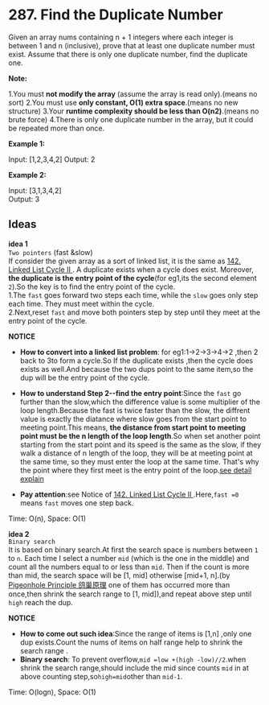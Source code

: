 # 287. Find the Duplicate Number  

Given an array nums containing n + 1 integers where each integer is between 1 and n (inclusive), prove that at least one duplicate number must exist. Assume that there is only one duplicate number, find the duplicate one.    

**Note:**

1.You must **not modify the array** (assume the array is read only).(means no sort)
2.You must use **only constant, O(1) extra space**.(means no new structure)
3.Your **runtime complexity should be less than O(n2)**.(means no brute force)
4.There is only one duplicate number in the array, but it could be repeated more than once.        

**Example 1:**  

Input: [1,2,3,4,2]
Output: 2     

**Example 2:**  

Input: [3,1,3,4,2]    
Output: 3       

## Ideas  
**idea 1**   
`Two pointers` (fast &slow)   
If consider the given array as a sort of linked list, it is the same as [142. Linked List Cycle II ](https://github.com/JingRachaelZhu/CrackLeetcode/tree/JingRachaelZhu-patch-1/LinkedList/142.%20Linked%20List%20Cycle%20II). A duplicate exists when a cycle does exist. Moreover, **the duplicate is the entry point of the cycle**(for eg1,its the second element `2`).So the key is to find the entry point of the cycle.     
1.The `fast` goes forward two steps each time, while the `slow` goes only step each time. They must meet within the cycle.   
2.Next,reset `fast` and move both pointers step by step until they meet at the entry point of the cycle.        

**NOTICE**         
* **How to convert into a linked list problem**: for eg1:1->2->3->4->2 ,then 2 back to 3to form a cycle.So If the duplicate exists ,then the cycle does exists as well.And because the two dups point to the same item,so the dup will be the entry point of the cycle.       
* **How to understand Step 2--find the entry point**:Since the `fast` go further than the slow,which the difference value is some multiplier of the loop length.Because the fast is twice faster than the slow, the diffrent value is exactly the diatance where slow goes from the start point to meeting point.This means, **the distance from start point to meeting point must be the n length of the loop length**.So when set another point starting from the start point and its speed is the same as the slow, if they walk a distance of n length of the loop, they will be at meeting point at the same time, so they must enter the loop at the same time. That's why the point where they first meet is the entry point of the loop.[see detail explain](https://leetcode.com/problems/linked-list-cycle-ii/discuss/44783/Share-my-python-solution-with-detailed-explanation)

* **Pay attention**:see Notice of [142. Linked List Cycle II ](https://github.com/JingRachaelZhu/CrackLeetcode/tree/JingRachaelZhu-patch-1/LinkedList/142.%20Linked%20List%20Cycle%20II).Here,`fast =0` means `fast` moves one step back.          

Time: O(n), Space: O(1)   

**idea 2**   
`Binary search`    
It is based on binary search.At first the search space is numbers between `1` to `n`. Each time I select a number `mid` (which is the one in the middle) and count all the numbers equal to or less than `mid`. Then if the count is more than mid, the search space will be [1, mid] otherwise [mid+1, n].(by [Pigeonhole Principle 鸽巢原理](https://en.wikipedia.org/wiki/Pigeonhole_principle) one of them has occurred more than once,then shrink the search range to [1, mid]),and repeat above step until `high` reach the dup.    

**NOTICE**      
* **How to come out such idea**:Since the range of items is [1,n] ,only one dup exists.Count the nums of items on half range help to shrink the search range .    
* **Binary search**: To prevent overflow,`mid =low +(high -low)//2`.when shrink the search range,should include the mid since counts `mid` in at above counting step,so`high=mid`other than `mid-1`.           

Time: O(logn), Space: O(1)     



